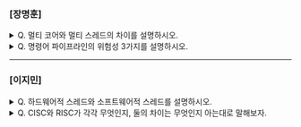 ### [장명훈]

<details>
  <summary> Q. 멀티 코어와 멀티 스레드의 차이를 설명하시오.  </summary>

- 멀티 코어
  - 코어를 여러 개 포함하고 있는 CPU

- 멀티 스레드 
  - 하나의 코어로 여러 명령어를 동시에 처리하는 CPU
  
</details>

<details>
  <summary> Q. 명령어 파이프라인의 위험성 3가지를 설명하시오. </summary>

  - 데이터 위험(data hazard)
    - 명령어 간 <ins>데이터 의존성</ins>에 의해 발생함
  
  - 제어 위험(control hazard)
    - 분기 등으로 인한 <ins>프로그램 카운터의 갑작스러운 변화</ins>로 발생

  - 구조적 위험(structural hazard)
    - 서로 다른 명령어가 <ins>동시에 같은 ALU, 레지스터 등의 CPU 부품에 접근</ins>할 때 발생함

</details>

---

### [이지민]

<details>
  <summary> Q. 하드웨어적 스레드와 소프트웨어적 스레드를 설명하시오.  </summary>

- 하드웨어적 스레드
    - 하나의 코어가 동시에 처리하는 명령어 단위
    - 이러한 경우 멀티 스레드 프로세서, 멀티스레드 CPU라고 칭함
    - 논리 프로세서라고도 부른다

- 소프트웨어적 스레드
    - 하나의 프로그램에서 독립적으로 실행되는 단위    
    - 1코어 1스레드여도 소프트웨어적 멀티스레드를 만들 수 있다.
 
</details>

<details>
  <summary> Q. CISC와 RISC가 각각 무엇인지, 둘의 차이는 무엇인지 아는대로 말해보자.  </summary>

- CISC
    - 복잡한 명령어 집합을 활용하는 컴퓨터
    - x86, x86-64
    - 가변길이 명령어 집합 사용
    - 다양하고 강력한 명령어를 활용
    - 상대적으로 적은 수의 명령어로도 프로그램을 실행할 수 있다.
    - 특징
        - 메모리를 아낄 수 있다
        - 명령어 파이프라이닝이 불리다하는 치명적인 단점이 있다.
        - 명령어가 워낙 복잡하고 다양한 기능을 제공하는 탓에 명령어의 크기와 실행되기까지의 시간이 일정하지 않다.
        - 복잡한 명령어 때문에 명령어 하나를 실행하는 데에 여러 클럭 주기 필요
        - 대다수의 복잡한 명령어는 사용 빈도가 낮다

- RISC
    - 명령어의 종류가 적고, 짧고 규격화된 명령어 사용
    - 메모리 접근 최소화, 레지스터 십분 활용
    - 명령어 자체가 CISC보다 적기 때문에 더 많은 명령을 실행해야 함
    - 요즘 CISC는 파이프라이닝을 해결하기위해 마이크로 명령어를 사용해 명령을 잘게 쪼개서 사용한다.
 

![image](https://github.com/user-attachments/assets/f86bb75b-b5fe-4ee5-a1d4-47f6257d4587)


</details>



